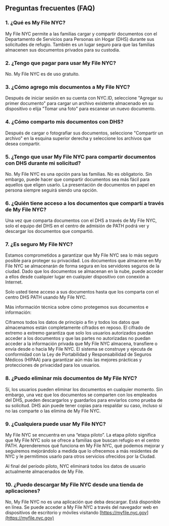 ## Preguntas frecuentes (FAQ)

### 1. ¿Qué es My File NYC?

My File NYC permite a las familias cargar y compartir documentos con el Departamento de Servicios para Personas sin Hogar (DHS) durante sus solicitudes de refugio. También es un lugar seguro para que las familias almacenen sus documentos privados para su custodia.

### 2. ¿Tengo que pagar para usar My File NYC?

No. My File NYC es de uso gratuito.

### 3. ¿Cómo agrego mis documentos a My File NYC?

Después de iniciar sesión en su cuenta con NYC.ID, seleccione "Agregar su primer documento" para cargar un archivo existente almacenado en su dispositivo o elija "Tomar una foto" para escanear un nuevo documento.

### 4. ¿Cómo comparto mis documentos con DHS?

Después de cargar o fotografiar sus documentos, seleccione "Compartir un archivo" en la esquina superior derecha y seleccione los archivos que desea compartir.

### 5. ¿Tengo que usar My File NYC para compartir documentos con DHS durante mi solicitud?

No. My File NYC es una opción para las familias. No es obligatorio. Sin embargo, puede hacer que compartir documentos sea más fácil para aquellos que eligen usarlo. La presentación de documentos en papel en persona siempre seguirá siendo una opción.

### 6. ¿Quién tiene acceso a los documentos que compartí a través de My File NYC?

Una vez que comparta documentos con el DHS a través de My File NYC, solo el equipo del DHS en el centro de admisión de PATH podrá ver y descargar los documentos que compartió.

### 7. ¿Es seguro My File NYC?

Estamos comprometidos a garantizar que My File NYC sea lo más seguro posible para proteger su privacidad. Los documentos que almacene en My File NYC se almacenarán de forma segura en los servidores seguros de la ciudad. Dado que los documentos se almacenan en la nube, puede acceder a ellos desde cualquier lugar en cualquier dispositivo con conexión a Internet.

Solo usted tiene acceso a sus documentos hasta que los comparta con el centro DHS PATH usando My File NYC.

Más información técnica sobre cómo protegemos sus documentos e información:

Ciframos todos los datos de principio a fin y todos los datos que almacenamos están completamente cifrados en reposo. El cifrado de extremo a extremo garantiza que solo los usuarios autorizados puedan acceder a los documentos y que las partes no autorizadas no puedan acceder a la información privada que My File NYC almacena, transfiere o envía desde o hacia My File NYC. El sistema se construye y ejecuta de conformidad con la Ley de Portabilidad y Responsabilidad de Seguros Médicos (HIPAA) para garantizar aún más las mejores prácticas y protecciones de privacidad para los usuarios.

### 8. ¿Puedo eliminar mis documentos de My File NYC?

Sí, los usuarios pueden eliminar los documentos en cualquier momento. Sin embargo, una vez que los documentos se comparten con los empleados del DHS, pueden descargarlos y guardarlos para enviarlos como prueba de su solicitud. DHS aún puede tener copias para respaldar su caso, incluso si no las comparte o las elimina de My File NYC.

### 9. ¿Cualquiera puede usar My File NYC?

My File NYC se encuentra en una “etapa piloto”. La etapa piloto significa que My File NYC solo se ofrece a familias que buscan refugio en el centro PATH. Aprenderemos qué funciona en My File NYC, qué podemos mejorar y seguiremos mejorándolo a medida que lo ofrecemos a más residentes de NYC y le permitimos usarlo para otros servicios ofrecidos por la Ciudad.

Al final del período piloto, NYC eliminará todos los datos de usuario actualmente almacenados de My File.

### 10. ¿Puedo descargar My File NYC desde una tienda de aplicaciones?

No, My File NYC no es una aplicación que deba descargar. Está disponible en línea. Se puede acceder a My File NYC a través del navegador web en dispositivos de escritorio y móviles visitando [https://myfile.nyc.gov](https://myfile.nyc.gov)
